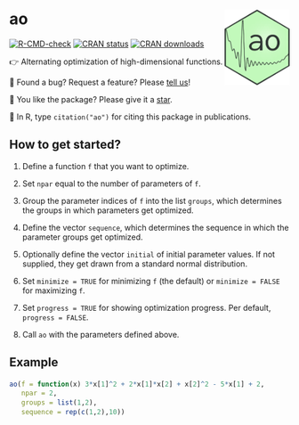 # ao <img src="man/figures/logo.png" align="right" height=136 />

[![R-CMD-check](https://github.com/loelschlaeger/ao/workflows/R-CMD-check/badge.svg)](https://github.com/loelschlaeger/ao/actions)
[![CRAN status](https://www.r-pkg.org/badges/version-last-release/ao)](https://www.r-pkg.org/badges/version-last-release/ao)
[![CRAN downloads](https://cranlogs.r-pkg.org/badges/grand-total/ao)](https://cranlogs.r-pkg.org/badges/grand-total/ao)

👉 Alternating optimization of high-dimensional functions.

💬 Found a bug? Request a feature? Please [tell us](https://github.com/loelschlaeger/ao/issues)!

🌟 You like the package? Please give it a [star](https://github.com/loelschlaeger/ao).

📝 In R, type `citation("ao")` for citing this package in publications.

## How to get started?

1. Define a function `f` that you want to optimize.

2. Set `npar` equal to the number of parameters of `f`.

3. Group the parameter indices of `f` into the list `groups`, which determines the groups in which parameters get optimized.

4. Define the vector `sequence`, which determines the sequence in which the parameter groups get optimized.

5. Optionally define the vector `initial` of initial parameter values. If not supplied, they get drawn from a standard normal distribution.

6. Set `minimize = TRUE` for minimizing `f` (the default) or `minimize = FALSE` for maximizing `f`.

7. Set `progress = TRUE` for showing optimization progress. Per default, `progress = FALSE`. 

8. Call `ao` with the parameters defined above.

## Example
```r
ao(f = function(x) 3*x[1]^2 + 2*x[1]*x[2] + x[2]^2 - 5*x[1] + 2,
   npar = 2,
   groups = list(1,2),
   sequence = rep(c(1,2),10))
```


